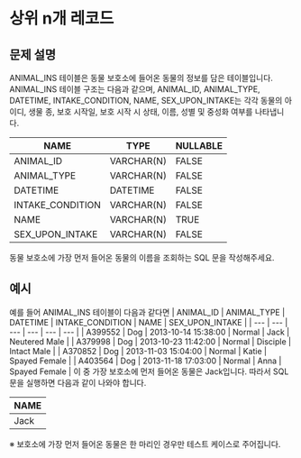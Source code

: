 # 상위 n개 레코드

## 문제 설명
ANIMAL_INS 테이블은 동물 보호소에 들어온 동물의 정보를 담은 테이블입니다. ANIMAL_INS 테이블 구조는 다음과 같으며, ANIMAL_ID, ANIMAL_TYPE, DATETIME, INTAKE_CONDITION, NAME, SEX_UPON_INTAKE는 각각 동물의 아이디, 생물 종, 보호 시작일, 보호 시작 시 상태, 이름, 성별 및 중성화 여부를 나타냅니다.

| NAME| TYPE | NULLABLE |
| --- | --- | --- | 
| ANIMAL_ID | VARCHAR(N) | FALSE | 
| ANIMAL_TYPE | VARCHAR(N) | FALSE | 
| DATETIME | DATETIME | FALSE | 
| INTAKE_CONDITION | VARCHAR(N) | FALSE | 
| NAME | VARCHAR(N) | TRUE | 
| SEX_UPON_INTAKE | VARCHAR(N) | FALSE | 

동물 보호소에 가장 먼저 들어온 동물의 이름을 조회하는 SQL 문을 작성해주세요.

## 예시
예를 들어 ANIMAL_INS 테이블이 다음과 같다면
| ANIMAL_ID | ANIMAL_TYPE | DATETIME | INTAKE_CONDITION | NAME | SEX_UPON_INTAKE | 
| --- | --- | --- | --- | --- | --- | 
| A399552 | Dog | 2013-10-14 15:38:00 | Normal | Jack | Neutered Male | 
| A379998 | Dog | 2013-10-23 11:42:00	 | Normal | Disciple	 | Intact Male | 
| A370852 | Dog | 2013-11-03 15:04:00	 | Normal	 | Katie | Spayed Female | 
| A403564 | Dog | 2013-11-18 17:03:00	 | Normal	 | Anna | Spayed Female | 
이 중 가장 보호소에 먼저 들어온 동물은 Jack입니다. 따라서 SQL문을 실행하면 다음과 같이 나와야 합니다.

| NAME | 
| --- | 
| Jack | 
※ 보호소에 가장 먼저 들어온 동물은 한 마리인 경우만 테스트 케이스로 주어집니다.
